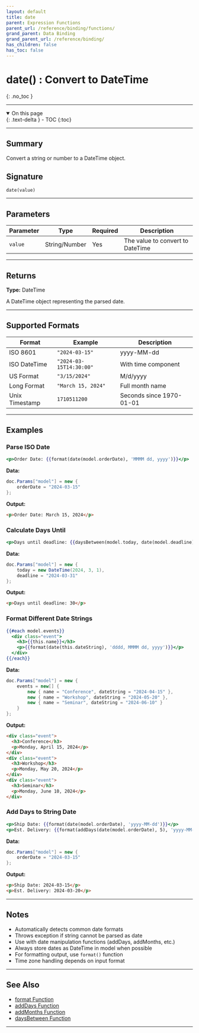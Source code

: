 ```yaml
---
layout: default
title: date
parent: Expression Functions
parent_url: /reference/binding/functions/
grand_parent: Data Binding
grand_parent_url: /reference/binding/
has_children: false
has_toc: false
---
```


# date() : Convert to DateTime
{: .no_toc }

---

<details open class='top-toc' markdown="block">
  <summary>
    On this page
  </summary>
  {: .text-delta }
- TOC
{:toc}
</details>

---

## Summary

Convert a string or number to a DateTime object.

## Signature

```
date(value)
```

---

## Parameters

| Parameter | Type | Required | Description |
|-----------|------|----------|-------------|
| `value` | String/Number | Yes | The value to convert to DateTime |

---

## Returns

**Type:** DateTime

A DateTime object representing the parsed date.

---

## Supported Formats

| Format | Example | Description |
|--------|---------|-------------|
| ISO 8601 | `"2024-03-15"` | yyyy-MM-dd |
| ISO DateTime | `"2024-03-15T14:30:00"` | With time component |
| US Format | `"3/15/2024"` | M/d/yyyy |
| Long Format | `"March 15, 2024"` | Full month name |
| Unix Timestamp | `1710511200` | Seconds since 1970-01-01 |

---

## Examples

### Parse ISO Date

```handlebars
<p>Order Date: {{format(date(model.orderDate), 'MMMM dd, yyyy')}}</p>
```

**Data:**
```csharp
doc.Params["model"] = new {
    orderDate = "2024-03-15"
};
```

**Output:**
```html
<p>Order Date: March 15, 2024</p>
```

### Calculate Days Until

```handlebars
<p>Days until deadline: {{daysBetween(model.today, date(model.deadline))}}</p>
```

**Data:**
```csharp
doc.Params["model"] = new {
    today = new DateTime(2024, 3, 1),
    deadline = "2024-03-31"
};
```

**Output:**
```html
<p>Days until deadline: 30</p>
```

### Format Different Date Strings

```handlebars
{{#each model.events}}
  <div class="event">
    <h3>{{this.name}}</h3>
    <p>{{format(date(this.dateString), 'dddd, MMMM dd, yyyy')}}</p>
  </div>
{{/each}}
```

**Data:**
```csharp
doc.Params["model"] = new {
    events = new[] {
        new { name = "Conference", dateString = "2024-04-15" },
        new { name = "Workshop", dateString = "2024-05-20" },
        new { name = "Seminar", dateString = "2024-06-10" }
    }
};
```

**Output:**
```html
<div class="event">
  <h3>Conference</h3>
  <p>Monday, April 15, 2024</p>
</div>
<div class="event">
  <h3>Workshop</h3>
  <p>Monday, May 20, 2024</p>
</div>
<div class="event">
  <h3>Seminar</h3>
  <p>Monday, June 10, 2024</p>
</div>
```

### Add Days to String Date

```handlebars
<p>Ship Date: {{format(date(model.orderDate), 'yyyy-MM-dd')}}</p>
<p>Est. Delivery: {{format(addDays(date(model.orderDate), 5), 'yyyy-MM-dd')}}</p>
```

**Data:**
```csharp
doc.Params["model"] = new {
    orderDate = "2024-03-15"
};
```

**Output:**
```html
<p>Ship Date: 2024-03-15</p>
<p>Est. Delivery: 2024-03-20</p>
```

---

## Notes

- Automatically detects common date formats
- Throws exception if string cannot be parsed as date
- Use with date manipulation functions (addDays, addMonths, etc.)
- Always store dates as DateTime in model when possible
- For formatting output, use `format()` function
- Time zone handling depends on input format

---

## See Also

- [format Function](./format.md)
- [addDays Function](./addDays.md)
- [addMonths Function](./addMonths.md)
- [daysBetween Function](./daysBetween.md)

---
